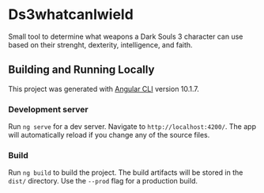 # Ds3whatcanIwield
Small tool to determine what weapons a Dark Souls 3 character can use based on their strenght, dexterity, intelligence, and faith.

## Building and Running Locally

This project was generated with [Angular CLI](https://github.com/angular/angular-cli) version 10.1.7.

### Development server

Run `ng serve` for a dev server. Navigate to `http://localhost:4200/`. The app will automatically reload if you change any of the source files.

### Build

Run `ng build` to build the project. The build artifacts will be stored in the `dist/` directory. Use the `--prod` flag for a production build.
